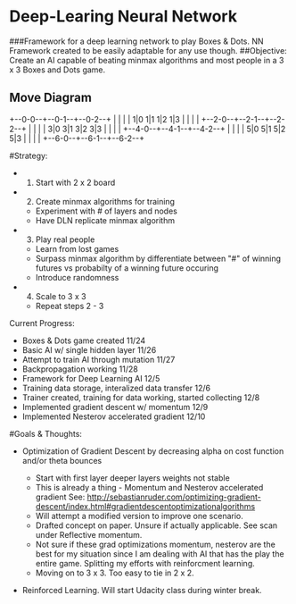 # Deep-Learing Neural Network 
###Framework for a deep learning network to play Boxes &amp; Dots. NN Framework created to be easily adaptable for any use though.
##Objective: Create an AI capable of beating minmax algorithms and most people in a 3 x 3 Boxes and Dots game.

## Move Diagram

  +--0-0--+--0-1--+--0-2--+
  |       |       |       | 
 1|0     1|1     1|2     1|3 
  |       |       |       |
  +--2-0--+--2-1--+--2-2--+
  |       |       |       | 
 3|0     3|1     3|2     3|3 
  |       |       |       |
  +--4-0--+--4-1--+--4-2--+
  |       |       |       | 
 5|0     5|1     5|2     5|3 
  |       |       |       |
  +--6-0--+--6-1--+--6-2--+


#Strategy: 
  - 1) Start with 2 x 2 board
  - 2) Create minmax algorithms for training 
      - Experiment with # of layers and nodes 
      - Have DLN replicate minmax algorithm
  - 3) Play real people 
      - Learn from lost games
      - Surpass minmax algorithm by differentiate between
        "#" of winning futures vs probabilty of a winning future occuring 
      - Introduce randomness 
  - 4) Scale to 3 x 3
      - Repeat steps 2 - 3
      

Current Progress:
- Boxes & Dots game created                                                 11/24
- Basic AI w/ single hidden layer                                           11/26
- Attempt to train AI through mutation                                      11/27
- Backpropagation working                                                   11/28
- Framework for Deep Learning AI                                            12/5
- Training data storage, interalized data transfer                          12/6
- Trainer created, training for data working, started collecting            12/8
- Implemented gradient descent w/ momentum 				    12/9
- Implemented Nesterov accelerated gradient                                 12/10


#Goals & Thoughts:
- Optimization of Gradient Descent by decreasing alpha on cost function and/or theta bounces
	- Start with first layer deeper layers weights not stable 
	- This is already a thing - Momentum and Nesterov accelerated gradient
		See: http://sebastianruder.com/optimizing-gradient-descent/index.html#gradientdescentoptimizationalgorithms
	- Will attempt a modified version to improve one scenario. 
	- Drafted concept on paper. Unsure if actually applicable. See scan under Reflective momentum.
	- Not sure if these grad optimizations momentum, nesterov are the best for my situation since I am dealing with AI that has the play the entire game. Splitting my efforts with reinforcment learning.
	- Moving on to 3 x 3. Too easy to tie in 2 x 2.
	
- Reinforced Learning. Will start Udacity class during winter break. 
